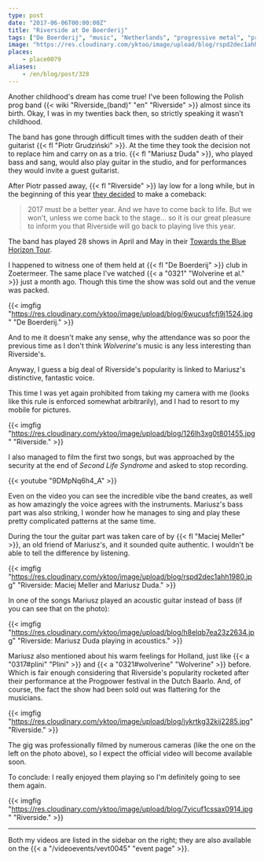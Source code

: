 ```yaml
---
type: post
date: "2017-06-06T00:00:00Z"
title: "Riverside at De Boerderij"
tags: ["De Boerderij", "music", "Netherlands", "progressive metal", "progressive rock", "Riverside", "Zoetermeer"]
image: "https://res.cloudinary.com/yktoo/image/upload/blog/rspd2dec1ahh1980.jpg"
places:
    - place0079
aliases:
    - /en/blog/post/328
---
```


Another childhood's dream has come true! I've been following the Polish prog band {{< wiki "Riverside_(band)" "en" "Riverside" >}} almost since its birth. Okay, I was in my twenties back then, so strictly speaking it wasn't childhood.

<!--more-->

The band has gone through difficult times with the sudden death of their guitarist {{< fl "Piotr Grudziński" >}}. At the time they took the decision not to replace him and carry on as a trio. {{< fl "Mariusz Duda" >}}, who played bass and sang, would also play guitar in the studio, and for performances they would invite a guest guitarist.

After Piotr passed away, {{< fl "Riverside" >}} lay low for a long while, but in the beginning of this year [they decided](https://riversideband.pl/en/news/item/riverside-towards-the-blue-horizon-tour-2017a) to make a comeback:

> 2017 must be a better year. And we have to come back to life. But we won't, unless we come back to the stage… so it is our great pleasure to inform you that Riverside will go back to playing live this year.

The band has played 28 shows in April and May in their [Towards the Blue Horizon Tour](https://riversideband.pl/en/news/item/riverside-towards-the-blue-horizon-tour-2017a).

I happened to witness one of them held at {{< fl "De Boerderij" >}} club in Zoetermeer. The same place I've watched {{< a "0321" "Wolverine et al." >}} just a month ago. Though this time the show was sold out and the venue was packed.

{{< imgfig "https://res.cloudinary.com/yktoo/image/upload/blog/6wucusfcfj9j1524.jpg" "De Boerderij." >}}

And to me it doesn't make any sense, why the attendance was so poor the previous time as I don't think *Wolverine*'s music is any less interesting than Riverside's.

Anyway, I guess a big deal of Riverside's popularity is linked to Mariusz's distinctive, fantastic voice.

This time I was yet again prohibited from taking my camera with me (looks like this rule is enforced somewhat arbitrarily), and I had to resort to my mobile for pictures.

{{< imgfig "https://res.cloudinary.com/yktoo/image/upload/blog/126lh3xg0t801455.jpg" "Riverside." >}}

I also managed to film the first two songs, but was approached by the security at the end of *Second Life Syndrome* and asked to stop recording.

{{< youtube "9DMpNq6h4_A" >}}

Even on the video you can see the incredible vibe the band creates, as well as how amazingly the voice agrees with the instruments. Mariusz's bass part was also striking, I wonder how he manages to sing and play these pretty complicated patterns at the same time.

During the tour the guitar part was taken care of by {{< fl "Maciej Meller" >}}, an old friend of Mariusz's, and it sounded quite authentic. I wouldn't be able to tell the difference by listening.

{{< imgfig "https://res.cloudinary.com/yktoo/image/upload/blog/rspd2dec1ahh1980.jpg" "Riverside: Maciej Meller and Mariusz Duda." >}}

In one of the songs Mariusz played an acoustic guitar instead of bass (if you can see that on the photo):

{{< imgfig "https://res.cloudinary.com/yktoo/image/upload/blog/h8elqb7ea23z2634.jpg" "Riverside: Mariusz Duda playing in acoustics." >}}

Mariusz also mentioned about his warm feelings for Holland, just like {{< a "0317#plini" "Plini" >}} and {{< a "0321#wolverine" "Wolverine" >}} before. Which is fair enough considering that Riverside's popularity rocketed after their performance at the Progpower festival in the Dutch Baarlo. And, of course, the fact the show had been sold out was flattering for the musicians.

{{< imgfig "https://res.cloudinary.com/yktoo/image/upload/blog/jykrtkg32kij2285.jpg" "Riverside." >}}

The gig was professionally filmed by numerous cameras (like the one on the left on the photo above), so I expect the official video will become available soon.

To conclude: I really enjoyed them playing so I'm definitely going to see them again.

{{< imgfig "https://res.cloudinary.com/yktoo/image/upload/blog/7yicuf1cssax0914.jpg" "Riverside." >}}

---

Both my videos are listed in the sidebar on the right; they are also available on the {{< a "/videoevents/vevt0045" "event page" >}}.
